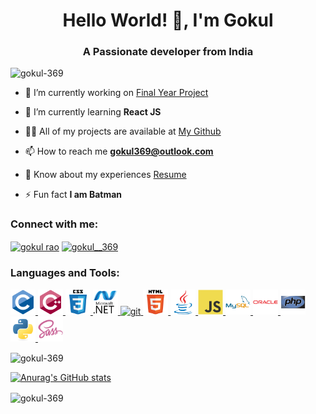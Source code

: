 <h1 align="center">Hello World! 👋, I'm Gokul</h1>
<h3 align="center">A Passionate developer from India</h3>

<p align="left"> <img src="https://komarev.com/ghpvc/?username=gokul-369&label=Profile%20views&color=0e75b6&style=flat" alt="gokul-369" /> </p>

- 🔭 I’m currently working on [Final Year Project](https://github.com/gokul-369/Seekthegeeks)

- 🌱 I’m currently learning **React JS**

- 👨‍💻 All of my projects are available at [ My Github](https://github.com/gokul-369)

- 📫 How to reach me **gokul369@outlook.com**

- 📄 Know about my experiences [Resume](https://drive.google.com/file/d/1T30MLBK0KwiudonpR-FOcqJbIafcFBAO/view?usp=sharing)

- ⚡ Fun fact **I am Batman**

<h3 align="left">Connect with me:</h3>
<p align="left">
<a href="https://linkedin.com/in/gokul rao" target="blank"><img align="center" src="https://cdn.jsdelivr.net/npm/simple-icons@3.0.1/icons/linkedin.svg" alt="gokul rao" height="30" width="40" /></a>
<a href="https://instagram.com/gokul__369" target="blank"><img align="center" src="https://cdn.jsdelivr.net/npm/simple-icons@3.0.1/icons/instagram.svg" alt="gokul__369" height="30" width="40" /></a>
</p>

<h3 align="left">Languages and Tools:</h3>
<p align="left"> <a href="https://www.cprogramming.com/" target="_blank"> <img src="https://raw.githubusercontent.com/devicons/devicon/master/icons/c/c-original.svg" alt="c" width="40" height="40"/> </a> <a href="https://www.w3schools.com/cpp/" target="_blank"> <img src="https://raw.githubusercontent.com/devicons/devicon/master/icons/cplusplus/cplusplus-original.svg" alt="cplusplus" width="40" height="40"/> </a> <a href="https://www.w3schools.com/css/" target="_blank"> <img src="https://raw.githubusercontent.com/devicons/devicon/master/icons/css3/css3-original-wordmark.svg" alt="css3" width="40" height="40"/> </a> <a href="https://dotnet.microsoft.com/" target="_blank"> <img src="https://raw.githubusercontent.com/devicons/devicon/master/icons/dot-net/dot-net-original-wordmark.svg" alt="dotnet" width="40" height="40"/> </a> <a href="https://git-scm.com/" target="_blank"> <img src="https://www.vectorlogo.zone/logos/git-scm/git-scm-icon.svg" alt="git" width="40" height="40"/> </a> <a href="https://www.w3.org/html/" target="_blank"> <img src="https://raw.githubusercontent.com/devicons/devicon/master/icons/html5/html5-original-wordmark.svg" alt="html5" width="40" height="40"/> </a> <a href="https://www.java.com" target="_blank"> <img src="https://raw.githubusercontent.com/devicons/devicon/master/icons/java/java-original.svg" alt="java" width="40" height="40"/> </a> <a href="https://developer.mozilla.org/en-US/docs/Web/JavaScript" target="_blank"> <img src="https://raw.githubusercontent.com/devicons/devicon/master/icons/javascript/javascript-original.svg" alt="javascript" width="40" height="40"/> </a> <a href="https://www.mysql.com/" target="_blank"> <img src="https://raw.githubusercontent.com/devicons/devicon/master/icons/mysql/mysql-original-wordmark.svg" alt="mysql" width="40" height="40"/> </a> <a href="https://www.oracle.com/" target="_blank"> <img src="https://raw.githubusercontent.com/devicons/devicon/master/icons/oracle/oracle-original.svg" alt="oracle" width="40" height="40"/> </a> <a href="https://www.php.net" target="_blank"> <img src="https://raw.githubusercontent.com/devicons/devicon/master/icons/php/php-original.svg" alt="php" width="40" height="40"/> </a> <a href="https://www.python.org" target="_blank"> <img src="https://raw.githubusercontent.com/devicons/devicon/master/icons/python/python-original.svg" alt="python" width="40" height="40"/> </a> <a href="https://sass-lang.com" target="_blank"> <img src="https://raw.githubusercontent.com/devicons/devicon/master/icons/sass/sass-original.svg" alt="sass" width="40" height="40"/> </a> </p>


<p><img align="center" src="https://github-readme-stats.vercel.app/api/top-langs?username=gokul-369&show_icons=true&locale=en&layout=compact" alt="gokul-369" /></p>
 
 [![Anurag's GitHub stats](https://github-readme-stats.vercel.app/api?username=gokul-369&show_icons=true&theme=tokyonight)](https://github.com/anuraghazra/github-readme-stats)
 <p><img align="center" src="https://github-readme-streak-stats.herokuapp.com/?user=gokul-369&" alt="gokul-369" /></p>


